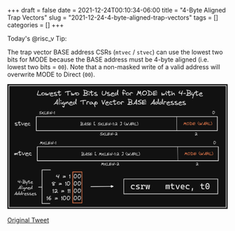 +++ 
draft = false
date = 2021-12-24T00:10:34-06:00
title = "4-Byte Aligned Trap Vectors"
slug = "2021-12-24-4-byte-aligned-trap-vectors" 
tags = []
categories = []
+++

Today's @risc_v Tip:

The trap vector BASE address CSRs (`mtvec` / `stvec`) can use the lowest two bits for MODE because the BASE address must be 4-byte aligned (i.e. lowest two bits = `00`). Note that a non-masked write of a valid address will overwrite MODE to Direct (`00`).

![21-12-24](../static/risc-v-tips/21-12-24.png)

[Original Tweet](https://twitter.com/hasheddan/status/1474479216972468224?s=20)